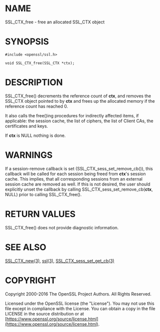 # NAME

SSL\_CTX\_free - free an allocated SSL\_CTX object

# SYNOPSIS

    #include <openssl/ssl.h>

    void SSL_CTX_free(SSL_CTX *ctx);

# DESCRIPTION

SSL\_CTX\_free() decrements the reference count of **ctx**, and removes the
SSL\_CTX object pointed to by **ctx** and frees up the allocated memory if the reference count has reached 0.

It also calls the free()ing procedures for indirectly affected items, if
applicable: the session cache, the list of ciphers, the list of Client CAs,
the certificates and keys.

If **ctx** is NULL nothing is done.

# WARNINGS

If a session-remove callback is set (SSL\_CTX\_sess\_set\_remove\_cb()), this
callback will be called for each session being freed from **ctx**'s
session cache. This implies, that all corresponding sessions from an
external session cache are removed as well. If this is not desired, the user
should explicitly unset the callback by calling
SSL\_CTX\_sess\_set\_remove\_cb(**ctx**, NULL) prior to calling SSL\_CTX\_free().

# RETURN VALUES

SSL\_CTX\_free() does not provide diagnostic information.

# SEE ALSO

[SSL\_CTX\_new(3)](http://man.he.net/man3/SSL_CTX_new), [ssl(3)](http://man.he.net/man3/ssl),
[SSL\_CTX\_sess\_set\_get\_cb(3)](http://man.he.net/man3/SSL_CTX_sess_set_get_cb)

# COPYRIGHT

Copyright 2000-2016 The OpenSSL Project Authors. All Rights Reserved.

Licensed under the OpenSSL license (the "License").  You may not use
this file except in compliance with the License.  You can obtain a copy
in the file LICENSE in the source distribution or at
[https://www.openssl.org/source/license.html](https://www.openssl.org/source/license.html).
